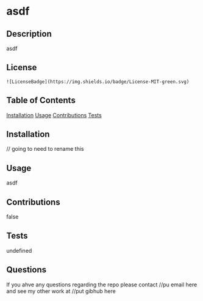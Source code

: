 # asdf

  ## Description
  asdf

  ## License

    ![LicenseBadge](https://img.shields.io/badge/License-MIT-green.svg)
    

  ## Table of Contents
  
  [Installation](#installation)
  [Usage](#usage)
  [Contributions](#contributions)
  [Tests](#tests)


  ## Installation
  // going to need to rename this

  ## Usage
  asdf

  ## Contributions
  false

  ## Tests
  undefined

  ## Questions

  If you ahve any questions regarding the repo please contact //pu email here and see my other work at //put gibhub here
